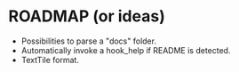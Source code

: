 # ROADMAP (or ideas)

- Possibilities to parse a "docs" folder.
- Automatically invoke a hook_help if README is detected.
- TextTile format.
